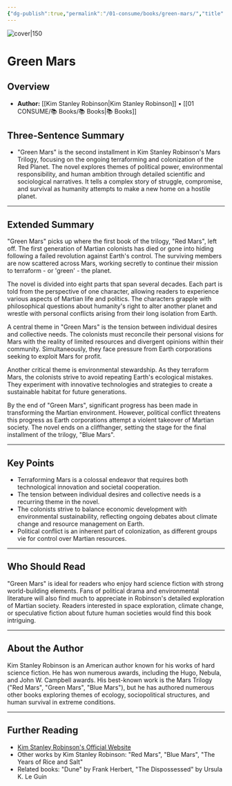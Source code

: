```yaml
---
{"dg-publish":true,"permalink":"/01-consume/books/green-mars/","title":"Green Mars","tags":["political","power","and","ambition","science","sociology","science-fiction"]}
---
```


![cover|150](http://books.google.com/books/content?id=P-D9R-4IaIoC&printsec=frontcover&img=1&zoom=1&source=gbs_api)
# Green Mars

## Overview
- **Author:** [[Kim Stanley Robinson\|Kim Stanley Robinson]] • [[01 CONSUME/📚 Books/📚 Books\|📚 Books]]
## Three-Sentence Summary
- "Green Mars" is the second installment in Kim Stanley Robinson's Mars Trilogy, focusing on the ongoing terraforming and colonization of the Red Planet. The novel explores themes of political power, environmental responsibility, and human ambition through detailed scientific and sociological narratives. It tells a complex story of struggle, compromise, and survival as humanity attempts to make a new home on a hostile planet.

---

## Extended Summary
"Green Mars" picks up where the first book of the trilogy, "Red Mars", left off. The first generation of Martian colonists has died or gone into hiding following a failed revolution against Earth's control. The surviving members are now scattered across Mars, working secretly to continue their mission to terraform - or 'green' - the planet.

The novel is divided into eight parts that span several decades. Each part is told from the perspective of one character, allowing readers to experience various aspects of Martian life and politics. The characters grapple with philosophical questions about humanity's right to alter another planet and wrestle with personal conflicts arising from their long isolation from Earth.

A central theme in "Green Mars" is the tension between individual desires and collective needs. The colonists must reconcile their personal visions for Mars with the reality of limited resources and divergent opinions within their community. Simultaneously, they face pressure from Earth corporations seeking to exploit Mars for profit.

Another critical theme is environmental stewardship. As they terraform Mars, the colonists strive to avoid repeating Earth's ecological mistakes. They experiment with innovative technologies and strategies to create a sustainable habitat for future generations.

By the end of "Green Mars", significant progress has been made in transforming the Martian environment. However, political conflict threatens this progress as Earth corporations attempt a violent takeover of Martian society. The novel ends on a cliffhanger, setting the stage for the final installment of the trilogy, "Blue Mars".

---

## Key Points
- Terraforming Mars is a colossal endeavor that requires both technological innovation and societal cooperation.
- The tension between individual desires and collective needs is a recurring theme in the novel.
- The colonists strive to balance economic development with environmental sustainability, reflecting ongoing debates about climate change and resource management on Earth.
- Political conflict is an inherent part of colonization, as different groups vie for control over Martian resources.

---

## Who Should Read
"Green Mars" is ideal for readers who enjoy hard science fiction with strong world-building elements. Fans of political drama and environmental literature will also find much to appreciate in Robinson's detailed exploration of Martian society. Readers interested in space exploration, climate change, or speculative fiction about future human societies would find this book intriguing.

---

## About the Author
Kim Stanley Robinson is an American author known for his works of hard science fiction. He has won numerous awards, including the Hugo, Nebula, and John W. Campbell awards. His best-known work is the Mars Trilogy ("Red Mars", "Green Mars", "Blue Mars"), but he has authored numerous other books exploring themes of ecology, sociopolitical structures, and human survival in extreme conditions.

---

## Further Reading
- [Kim Stanley Robinson's Official Website](http://www.kimstanleyrobinson.info/)
- Other works by Kim Stanley Robinson: "Red Mars", "Blue Mars", "The Years of Rice and Salt"
- Related books: "Dune" by Frank Herbert, "The Dispossessed" by Ursula K. Le Guin
